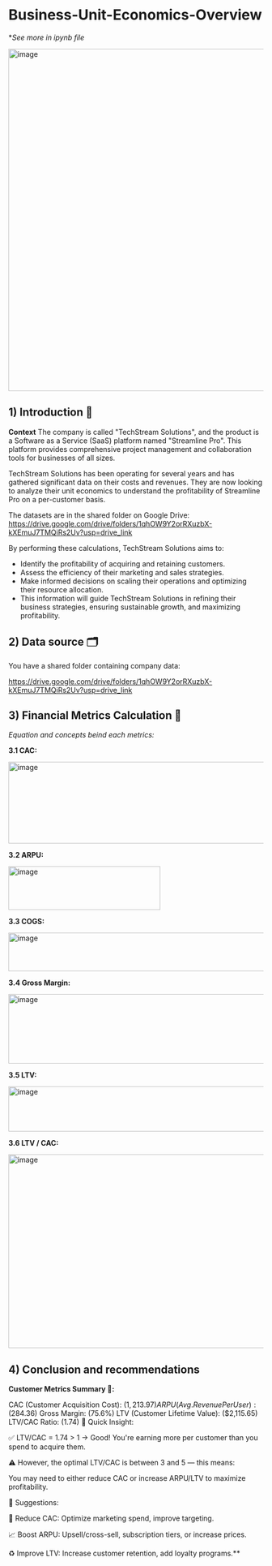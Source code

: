 # Business-Unit-Economics-Overview
**See more in ipynb file*

<img width="1200" height="675" alt="image" src="https://github.com/user-attachments/assets/d82ba90f-fa07-4ea8-879c-022773dd402b" />

## 1) Introduction 📜
**Context**
The company is called "TechStream Solutions", and the product is a Software as a Service (SaaS) platform named "Streamline Pro". This platform provides comprehensive project management and collaboration tools for businesses of all sizes.

TechStream Solutions has been operating for several years and has gathered significant data on their costs and revenues. They are now looking to analyze their unit economics to understand the profitability of Streamline Pro on a per-customer basis.

The datasets are in the shared folder on Google Drive:
https://drive.google.com/drive/folders/1qhOW9Y2orRXuzbX-kXEmuJ7TMQiRs2Uv?usp=drive_link

By performing these calculations, TechStream Solutions aims to:

- Identify the profitability of acquiring and retaining customers.
- Assess the efficiency of their marketing and sales strategies.
- Make informed decisions on scaling their operations and optimizing their resource allocation.
- This information will guide TechStream Solutions in refining their business strategies, ensuring sustainable growth, and maximizing profitability.

## 2) Data source 🗂️
You have a shared folder containing company data:

https://drive.google.com/drive/folders/1qhOW9Y2orRXuzbX-kXEmuJ7TMQiRs2Uv?usp=drive_link

## 3) Financial Metrics Calculation 🧮
*Equation and concepts beind each metrics:*

**3.1 CAC:**

<img width="659" height="161" alt="image" src="https://github.com/user-attachments/assets/d1f4766c-23ca-45a9-9a3d-b5b9705e1a9f" />

**3.2 ARPU:**

<img width="300" height="86" alt="image" src="https://github.com/user-attachments/assets/8fbdde38-1365-43b4-8083-ff20eb82bc6a" />

**3.3 COGS:**

<img width="780" height="76" alt="image" src="https://github.com/user-attachments/assets/05514711-92e3-42f1-8f95-41f81be1ea46" />

**3.4 Gross Margin:**

<img width="657" height="137" alt="image" src="https://github.com/user-attachments/assets/e28b251d-cad2-4519-badd-fa7ef114c1b3" />

**3.5 LTV:**

<img width="733" height="89" alt="image" src="https://github.com/user-attachments/assets/613ff094-ae63-4883-9fed-92a8e1de190e" />

**3.6 LTV / CAC:**

<img width="729" height="382" alt="image" src="https://github.com/user-attachments/assets/c5d7173d-8de8-49a0-ab8e-c9fc9cf45577" />

## 4) Conclusion and recommendations
**Customer Metrics Summary 📝:**

CAC (Customer Acquisition Cost): ($1,213.97)
ARPU (Avg. Revenue Per User): ($284.36)
Gross Margin: (75.6%)
LTV (Customer Lifetime Value): ($2,115.65)
LTV/CAC Ratio: (1.74)
🧠 Quick Insight:

✅ LTV/CAC = 1.74 > 1 → Good! You're earning more per customer than you spend to acquire them.

⚠️ However, the optimal LTV/CAC is between 3 and 5 — this means:

You may need to either reduce CAC or increase ARPU/LTV to maximize profitability.

📌 Suggestions:

🔻 Reduce CAC: Optimize marketing spend, improve targeting.

📈 Boost ARPU: Upsell/cross-sell, subscription tiers, or increase prices.

♻️ Improve LTV: Increase customer retention, add loyalty programs.**
